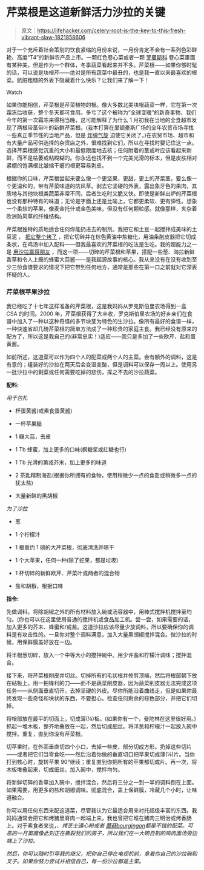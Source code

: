 # 芹菜根是这道新鲜活力沙拉的关键

> 原文：<https://lifehacker.com/celery-root-is-the-key-to-this-fresh-vibrant-slaw-1821858606>

对于一个充斥着社会策划的饮食紧缩的月份来说，一月份肯定不会有一系列色彩鲜艳、高度“T4”的新鲜农产品上市。一颗红色卷心菜或者一颗 [罗曼斯科](https://en.wikipedia.org/wiki/Romanesco_broccoli) 卷心菜里面有某种美，但是作为一个群体，冬季蔬菜看起来并不多。芹菜根——如果你够时髦的话，可以说是块根芹——绝对是所有蔬菜中最丑的，也是我一直以来最喜欢的根菜。肮脏粗糙的外表下隐藏着什么快乐？让我们来了解一下！

Watch

如果你能相信，芹菜根是芹菜植物的根。像大多数北美块根蔬菜一样，它在第一次霜冻后收获，整个冬天都可食用。多亏了这个被称为“全球变暖”的新奇事物，我们今年的第一次霜冻来得相当晚，这可能解释了为什么 1 月初我在当地的全食超市发现了两根带茎带叶的新鲜芹菜根。(我本打算在里顿豪斯广场的全年农贸市场寻找一些真正季节性的当地产品，但是 [炸弹气旋](https://earther.com/what-is-this-bomb-cyclone-thing-about-to-blast-the-east-1821736336) 迫使它关闭了。)在农贸市场、超市和有大量产品可供选择的杂货店之外，很难找到它们，所以在寻找时要记住这一点。选择芹菜根感觉沉重的大小和最低限度地去核；任何附着的茎或叶应该看起来新鲜，而不是枯萎或粘糊糊的。你永远也找不到一个完美光滑的标本，但是皮肤相对紧绷的饱满根比皱缩干瘪的根更容易剥皮。

根据你的口味，芹菜根尝起来要么像一个更坚果，更甜，更土的芹菜茎，要么像一个更温和的，带有芹菜味道的防风草。剥去它坚硬的外表，露出象牙色的果肉，其质地与其他块根类蔬菜非常不同，后者生吃时又脆又快。即使是新鲜出炉的芹菜根也没有那种特有的味道；无论是字面上还是比喻上，它都更柔软、更有弹性。想象一个柔软的苹果，像麦金托什或金色美味，但没有任何颗粒感。就像那样，夹杂着欧洲防风草的纤维结构。

芹菜根独特的质地适合任何你能扔进去的制剂。我把它和土豆一起搅拌成美味的土豆泥 ， [把它整个烤了](https://www.ottolenghi.co.uk/whole-roasted-celeriac-shop) ，把它切碎并在棕色黄油中焦糖化，用油条削皮器把它切成条状，在鸡汤中加入配料——但我最喜欢的芹菜根的吃法是生吃。我的超能力之一是 [用沙拉赢得朋友](https://www.youtube.com/watch?v=wx59zLqBRuI) ，而这一项——切碎的芹菜根和苹果，搭配一些葱、海拉新鲜香草和令人上瘾的蜂蜜大蒜酱——是我起源故事的核心。我从来没有在没有收到至少三份食谱要求的情况下把它带到任何地方，通常是那些在第一口之前就对它深表怀疑的人。

### 芹菜根苹果沙拉

我已经吃了十七年这样准备的芹菜根，这是我妈妈从罗克斯伯里农场得到一盒 CSA 的时间。2000 年，芹菜根获得了大丰收，罗克斯伯里农场的好乡亲们在食谱中加入了一种以这种奇怪的多节块茎为特色的生沙拉。像所有最好的食谱一样，一种快速省却几磅芹菜根的简单方法成了一种珍贵的家庭主食。我已经没有原来的配方了，所以这是我自己的(非常忠实！)适应——我只是多加了一些欧芹、盐和蛋黄酱。

如前所述，这道菜可以作为四个人的配菜或两个人的主菜。会有额外的调料，这是有意的；组装好的沙拉在两天后会变湿变酸，但是调料可以保存一周以上。使用另一批沙拉中的剩菜或任何需要吃掉的悲伤，挥之不去的沙拉蔬菜。

**配料:**

*用于包扎*

*   杯蛋黄酱(或素食蛋黄酱)

*   一杯苹果醋

*   1 瓣大蒜，去皮

*   1 Tb 蜂蜜，加上更多的口味(枫糖浆或红糖也行)

*   1 Tb 光滑的第戎芥末，加上更多的味道

*   2 茶匙精制海盐(根据你所拥有的食物，使用稍微少一点的食盐或稍微多一点的犹太盐)

*   大量新鲜的黑胡椒

*为了沙拉*

*   葱

*   1 个柠檬汁

*   1 根重约 1 磅的大芹菜根，彻底清洗并晾干

*   1 个大苹果，任何一种(除了蛇果，都是垃圾)

*   1 杯切碎的新鲜欧芹、芹菜叶或两者的混合物

*   盐和胡椒，根据口味

**指令:**

先做调料。将除胡椒之外的所有材料放入碗或汤容器中，用棒式搅拌机搅拌至均匀。(你也可以在这里使用普通的搅拌机或食品加工机。尝一尝，如果需要的话，加入更多的芥末、蜂蜜和/或盐。这道沙拉应该尽量少放调料，所以要确保你的调料是有攻击性的。一旦你对整个调料满意，加入大量黑胡椒搅拌混合。做沙拉的时候，用保鲜膜盖好放在一边。

将半根葱切碎，放入一个中等大小的搅拌碗中。用少许盐和柠檬汁调味；搅拌混合。

接下来，将芹菜根削皮并切丝。切掉所有的毛状根并修剪顶端，然后将根部朝下放在砧板上。用一把锋利的刀——而不是蔬菜削皮器，因为蔬菜削皮器无法完成这项任务——从侧面垂直切开，去掉坚硬的外皮。尽你所能沿着曲线走，但是如果你最终发现一些奇怪和块状的东西，不要担心。检查任何剩余的棕色部分，并把它们切掉。

将根部放在最平的切面上，切成薄(⅛)板。(如果你有一个，曼陀林在这里很好用。)抓起一堆木板，整齐地叠放在一起，然后切成细丝。将洋葱和柠檬汁一起放入碗中搅拌。重复，直到你没有芹菜根。

切苹果时，在外面垂直切四个小口，去掉一些皮，部分切成方形。扔掉这些切片——或者把它们当零食吃——然后沿着你做的垂直切口把苹果切成薄(⅛)片。当你打到核心时，旋转苹果 90°继续；重复直到你把所有的苹果都切成片。再一次，将木板堆叠起来，切成细丝。加入碗中，搅拌均匀。

将新鲜切碎的香草加入碗中，搅拌混合，然后将三分之一到一半的调料倒在上面。如果需要，用更多的盐和胡椒调味。彻底混合，盖上保鲜膜，冷藏几个小时，让味道融合。

你可以用任何东西来配这道菜，尽管我认为它最适合用来衬托超级丰富的东西。我妈妈通常会把它和烤猪里脊肉一起端上来，我也曾把它堆在猪肉三明治或烤香肠上。对于素食者来说，[](https://www.epicurious.com/recipes/food/views/pommes-anna-11143)*、烤芝士通心粉或者 [蘑菇*bourgingon*](https://food52.com/recipes/19536-deb-perelman-s-mushroom-bourguignon)都是不错的配菜。可恶的一月窦魔像此刻正在撕裂我们的房子，所以我们在一大碗自制的鸡肉面汤旁边端上了沙拉。*

*然后，你可以随时引导我的继父，把你自己停在电视机前，拿着你自己的沙拉碗和叉子。如果你努力尝试并相信自己，每一份沙拉都是主菜。*